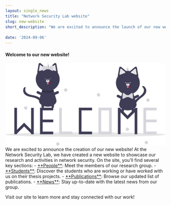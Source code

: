 ```yaml
---
layout: single_news
title: "Network Security Lab website"
slug: new-website
short_description: "We are excited to announce the launch of our new website!"

date: '2024-09-06'
---
```


#### Welcome to our new website!
<img src="../../assets/images/news/new-website/undraw_welcome_cats_thqn.svg" class="img-fluid mt-3" />
We are excited to announce the creation of our new website!
At the Network Security Lab, we have created a new website to showcase our research and activities in network security. On the site, you'll find several key sections:
- <a target="_blank" href="/people">**People**</a>: Meet the members of our research group.
- <a target="_blank" href="/students">**Students**</a>: Discover the students who are working or have worked with us on their thesis projects.
- <a target="_blank" href="/publications">**Publications**</a>: Browse our updated list of publications.
- <a target="_blank" href="/news">**News**</a>: Stay up-to-date with the latest news from our group.

Visit our site to learn more and stay connected with our work!